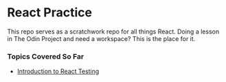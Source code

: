 # React Practice
This repo serves as a scratchwork repo for all things React. Doing a lesson in The Odin Project and need a workspace? This is the place for it. 

### Topics Covered So Far
- [Introduction to React Testing](https://www.theodinproject.com/lessons/node-path-react-new-introduction-to-react-testing)
